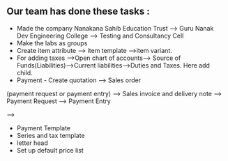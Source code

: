 ## Our team has done these tasks :

- Made the company Nanakana Sahib Education Trust --> Guru Nanak Dev Engineering College --> Testing and Consultancy Cell
- Make the labs as groups
- Create item attribute --> item template -->item variant.
- For adding taxes -->Open chart of accounts--> Source of Funds(Liabilities)-->Current  liabilities-->Duties and Taxes. Here add child.
- Payment - Create quotation --> Sales order 
<!-- 
--> (payment request or payment entry) --> Sales invoice and delivery note --> Payment Request --> Payment Entry
-->

- Payment Template 
- Series and tax template
- letter head
- Set up default price list
